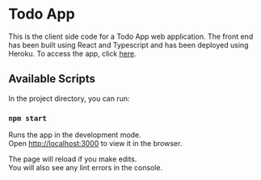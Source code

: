 # Todo App

This is the client side code for a Todo App web application. The front end has been built using React and Typescript and has been deployed using Heroku. To access the app, click [here](https://intense-lowlands-11377.herokuapp.com/).

## Available Scripts

In the project directory, you can run:

### `npm start`

Runs the app in the development mode.\
Open [http://localhost:3000](http://localhost:3000) to view it in the browser.

The page will reload if you make edits.\
You will also see any lint errors in the console.


